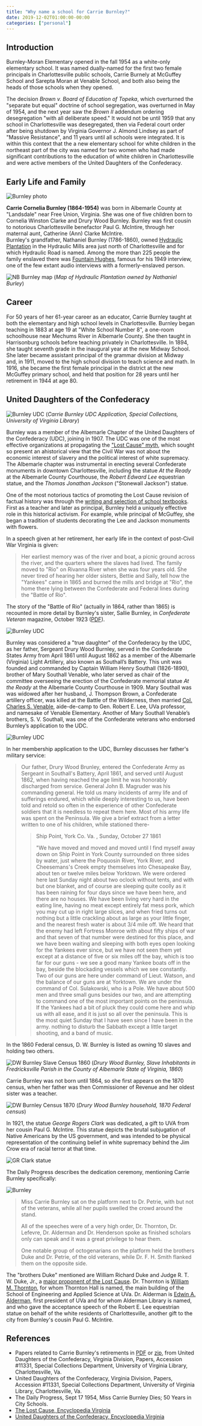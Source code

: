 ```yaml
---
title: "Why name a school for Carrie Burnley?"
date: 2019-12-02T01:00:00-00:00
categories: ["personal"]
---
```

## Introduction

Burnley-Moran Elementary opened in the fall 1954 as a white-only elementary school. It was named dually-named for  the first two female principals in Charlottesville public schools, Carrie Burnely at McGuffey School and Sarepta Moran at Venable School, and both also being the heads of those schools when they opened.

The decision *Brown v. Board of Education of Topeka*, which overturned the "separate but equal" doctrine of school segregation, was overturned in May of 1954, and the next year saw the *Brown II* addendum ordering desegregation "with all deliberate speed."  It would not be until 1959 that any school in Charlottesville was desegregated, then via Federal court order after being shutdown by Virginia Governor J. Almond Lindsey as part of "Massive Resistance", and 11 years until all schools were integrated.  It is within this context that the a new elementary school for white children in the northeast part of the city was named for two women who had made significant contributions to the education of white children in Charlottesville and were active members of the United Daughters of the Confederacy.

## Early Life and Family

![Burnley photo](burnley-photo.jpg "Burnley photo")

**Carrie Cornelia Burnley​ (1864-1954)** was born in Albemarle County at "Landsdale" near Free Union, Virginia. She was one of five children born to Cornelia Winston Clarke and Drury Wood Burnley.  Burnley was first cousin to notorious Charlottesville benefactor Paul G. McIntire, through her maternal aunt, Catherine (Ann) Clarke McIntire.  
Burnley's grandfather, Nathaniel Burnley (1786-1860), owned [Hydraulic Plantation](http://www.centralvirginiahistory.org/hydraulic.shtml) in the Hydraulic Mills area just north of Charlottesville and for which Hydraulic Road is named. Among the more than 225 people the family enslaved there was ​[Fountain Hughes](https://www.monticello.org/getting-word/people/fountain-hughes), famous for his 1949 interview, one of the few extant audio interviews with a formerly-enslaved person.

![NB Burnley map](nburnley_map.jpg "nb burnley map")
(*Map of Hydraulic Plantation owned by Nathaniel Burley*)

## Career

For 50 years of her 61-year career as an educator, Carrie Burnley taught at both the elementary and high school levels in Charlottesville. Burnley began teaching in 1883 at age 19 at "White School Number 8", a one-room schoolhouse near Mechums River in Albemarle County. She then taught in Harrisonburg schools before teaching privately in Charlottesville. In 1894, she taught seventh grade in the inaugural year at the new Midway School. She later became assistant principal of the grammar division at Midway and, in 1911, moved to the high school division to teach science and math. In 1916, she became the first female principal in the district at the new McGuffey primary school, and held that position for 28 years until her retirement in 1944 at age 80.

## United Daughters of the Confederacy

![Burnley UDC](burnley-udc-1.jpg "burnley udc")
(*Carrie Burnley UDC Application, Special Collections, University of Virginia Library*)

Burnley was a member of the Albemarle Chapter of the United Daughters of the Confederacy (UDC), joining in 1907. The UDC was one of the most effective organizations at propagating the ["Lost Cause" myth](https://www.encyclopediavirginia.org/lost_cause_the), which sought so present an ahistorical view that the Civil War was not about the economic interest of slavery and the political interest of white supremacy.  The Albemarle chapter was instrumental in erecting several Confederate monuments in downtown Charlottesville, including the statue ​*At the Ready* at the Albemarle County Courthouse, the *Robert Edward Lee​* equestrian statue, and the *T​homas Jonathan Jackson* ("Stonewall Jackson") statue. 

One of the most notorious tactics of promoting the Lost Cause revision of factual history was through the [writing and selection of school textbooks](https://www.encyclopediavirginia.org/United_Daughters_of_the_Confederacy#its3). First as a teacher and later as principal, Burnley held a uniquely effective role in this historical activism. For example, while principal of McGuffey, she began a tradition of students decorating the Lee and Jackson monuments with flowers.  

In a speech given at her retirement, her early life in the context of post-Civil War Virginia is given:

>Her earliest memory was of the river and boat, a picnic ground across the river, and the quarters where the slaves had lived.  The family moved to "Rio" on Rivanna River when she was four years old.  She never tired of hearing her older sisters, Bettie and Sally, tell how the "Yankees" came in 1865 and burned the mills and bridge at "Rio", the home there lying between the Confederate and Federal lines during the "Battle of Rio".

The story of the "Battle of Rio" (actually in 1864, rather than 1865) is recounted in more detail by Burnley's sister, Sallie Burnley, in *Confederate Veteran* magazine, October 1923 ([PDF](sallie_burnley_battle_of_rio_cv_oct_1923.pdf)).

![Burnley UDC](burnley-udc-2.jpg "burnley udc")

Burnley was considered a "true daughter" of the Confederacy by the UDC, as her father, Sergeant Drury Wood Burnley, served in the Confederate States Army from April 1861 until August 1862 as a member of the Albemarle (Virginia) Light Artillery, also known as Southall’s Battery. This unit was founded and commanded by Captain William Henry Southall (1826-1890), brother of Mary Southall Venable, who later served as chair of the committee overseeing the erection of the Confederate memorial statue *​At the Ready​* at the Albemarle County Courthouse in 1909. Mary Southall was was widowed after her husband, J. Thompson Brown, a Confederate artillery officer, was killed at the Battle of the Wilderness, then married [Col. Charles S. Venable](../charles-venable), aide-de-camp to Gen. Robert E. Lee, UVa professor, and namesake of Venable Elementary.  Another of Mary Southall Venable’s brothers, S. V. Southall, was one of the Confederate veterans who endorsed Burnley’s application to the UDC.

![Burnley UDC](burnley-udc-inside.jpg "burnley udc")

In her membership application to the UDC, Burnley discusses her father's military service:

>Our father, Drury Wood Brunley, entered the Confederate Army as Sergeant in Southall's Battery, April 1861, and served until August 1862, when having reached the age limit he was honorably discharged from service. General John B. Magruder was his commanding general. He told us many incidents of army life and of sufferings endured, which while deeply interesting to us, have been told and retold so often in the experience of other Confederate soldiers that it is needless to repeat them here. Most of his army life was spent on the Peninsula. We give a brief extract from a letter written to one of his children, while stationed there-  
>  
>>Ship Point, York Co. Va. , Sunday, October 27 1861  
>>  
>>"We have moved and moved and moved until I find myself away down on Ship Point in York County surrounded on three sides by water, just where the Poquosin River, York River, and Cheesemans's Creek empty themselves into Chesapeake Bay, about ten or twelve miles below Yorktown. We were ordered here last Sunday night about two oclock without tents, and with but one blanket, and of course are sleeping quite coolly as it has been raining for four days since we have been here, and there are no houses. We have been living very hard in the eating line, having no meat except entirely fat mess pork, which you may cut up in right large slices, and when fried turns out nothing but a little crackling about as large as your little finger, and the nearest fresh water is about 3/4 mile off. We heard that the enemy had left Fortress Monroe with about fifty ships of war and that seven of that number were destined for this place, and we have been waiting and sleeping with both eyes open looking for the Yankees ever since, but we have not seen them yet except at a distance of five or six miles off the bay, which is too far for our guns - we see a good many Yankee boats off in the bay, beside the blockading vessels which we see constantly. Two of our guns are here under command of Lieut. Watson, and the balance of our guns are at Yorktown. We are under the command of Col. Sulakowski, who is a Pole. We have about 500 men and three small guns besides our two, and are attempting to command one of the most important points on the peninsula. If the Yankees had a bit of pluck they could come here and whip us with all ease, and it is just so all over the peninsula. This is the most quiet Sunday that I have seen since I have been in the army. nothing to disturb the Sabbath except a little target shooting, and a band of music.

In the 1860 Federal census, D. W. Burnley is listed as owning 10 slaves and holding two others. 

![DW Burnley Slave Census 1860](dwburnley_slave_census_1860.jpg "DW Burnley Slave Census 1860")
(*Drury Wood Burnley, Slave Inhabitants in Fredricksville Parish in the County of Albemarle State of Virginia, 1860*)

Carrie Burnley was not born until 1864, so she first appears on the 1870 census, when her father was then Commissioner of Revenue and her oldest sister was a teacher. 

![DW Burnley Census 1870](dwburnley_1870.jpg "DW Burnley")
(*Drury Wood Burnley household, 1870 Federal census*) 

In 1921, the statue *George Rogers Clark* was dedicated, a gift to UVA from her cousin Paul G. McIntire.  This statue depicts the brutal subjugation of Native Americans by the US government, and was intended to be physical representation of the continuing belief in white supremacy behind the Jim Crow era of racial terror at that time.  

![GR Clark statue](clark_statue_1.jpg "G R Clark statue")

The Daily Progress describes the dedication ceremony, mentioning Carrie Burnley specifically: 

![Burnley](burnley_grc.jpg "Burnley")

> Miss Carrie Burnley sat on the platform next to Dr. Petrie, with but not of the veterans, while all her pupils swelled the crowd around the stand. 
>
>All of the speeches were of a very high order, Dr. Thornton, Dr. Lefevre, Dr. Alderman and Dr. Henderson spoke as finished scholars only can speak and it was a great privilege to hear them.
>
>One notable group of octogenarians on the platform held the brothers Duke and Dr. Petrie, of the old veterans, while Dr. F. H. Smith flanked them on the opposite side.

The "brothers Duke" mentioned are William Richard Duke and Judge R. T. W. Duke, Jr., a [major proponent of the Lost Cause](https://news.virginia.edu/content/uva-and-history-race-lost-cause-through-judge-dukes-eyes).  Dr. Thornton is [William M. Thornton](https://explore.lib.virginia.edu/exhibits/show/hoos/fabled-faculty/william-m--thornton), for whom Thornton Hall is named, the main building of the School of Engineering and Applied Science at UVa. Dr. Alderman is [Edwin A. Alderman](https://www.encyclopediavirginia.org/alderman_edwin_anderson_1861-1931), first president of UVa and for whom Alderman Library is named, and who gave the acceptance speech of the Robert E. Lee equestrian statue on behalf of the white residents of Charlottesville, another gift to the city from Burnley's cousin Paul G. McIntire.

## References

* Papers related to Carrie Burnley's retirements in [PDF](carrie_burnley_retirement.zip) or [zip](carrie_burnley_retirement.zip), from United Daughters of the Confederacy, Virginia Division, Papers, Accession #11331, Special Collections Department, University of Virginia Library, Charlottesville, Va. 
* United Daughters of the Confederacy, Virginia Division, Papers, Accession #11331, Special Collections Department, University of Virginia Library, Charlottesville, Va. 
* The Daily Progress, Sept 17 1954, Miss Carrie Burnley Dies; 50 Years in City Schools.
* [The Lost Cause, Encyclopedia Virginia](https://www.encyclopediavirginia.org/lost_cause_the)
* [United Daughters of the Confederacy, Encyclopedia Virginia](https://www.encyclopediavirginia.org/United_Daughters_of_the_Confederacy)
